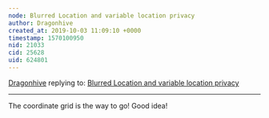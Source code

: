 ```yaml
---
node: Blurred Location and variable location privacy
author: Dragonhive
created_at: 2019-10-03 11:09:10 +0000
timestamp: 1570100950
nid: 21033
cid: 25628
uid: 624801
---
```




[Dragonhive](../profile/Dragonhive) replying to: [Blurred Location and variable location privacy](../notes/warren/09-27-2019/blurred-location-and-variable-location-privacy)

----
The coordinate grid is the way to go! Good idea!